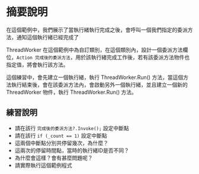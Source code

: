 # 摘要說明

在這個範例中，我們展示了當執行緒執行完成之後，會呼叫一個我們指定的委派方法，通知這個執行緒已經完成了

ThreadWorker 在這個範例中為自訂類別，在這個類別內，設計一個委派方法欄位，`Action 完成後的委派方法`，用於該執行緒完成工作後，若有該委派方法物件也指定值，將會執行該方法。

這個練習中，會先建立一個執行緒，執行 ThreadWorker.Run() 方法，當這個方法執行結束後，會在該委派方法內，會啟動另外一個執行緒，並且建立一個新的 ThreadWorker 物件，執行 ThreadWorker.Run() 方法。

## 練習說明

* 請在該行 `完成後的委派方法?.Invoke();` 設定中斷點
* 請在該行 `if (_count == 1)` 設定中斷點
* 這兩個中斷點分別共停留幾次，為什麼？
* 這兩次的停留時間點，當時的執行緒ID是否不同？
* 為什麼會這樣？會有甚麼問題呢？ 
* 請實際執行這個範例程式
  
